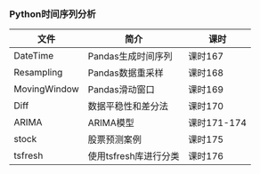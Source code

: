 ### Python时间序列分析

|文件|简介|课时|
|---|---|---|
|DateTime|Pandas生成时间序列|课时167|
|Resampling|Pandas数据重采样|课时168|
|MovingWindow|Pandas滑动窗口|课时169|
|Diff|数据平稳性和差分法|课时170|
|ARIMA|ARIMA模型|课时171-174|
|stock|股票预测案例|课时175|
|tsfresh|使用tsfresh库进行分类|课时176|